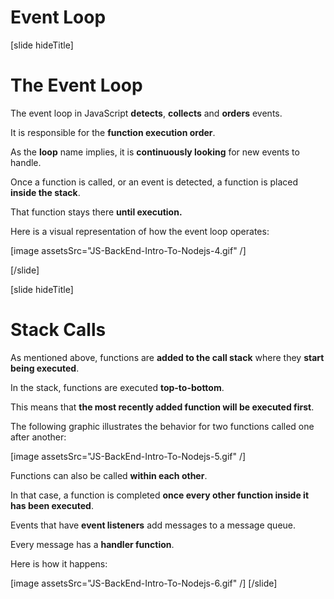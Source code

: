 # Event Loop

[slide hideTitle]

# The Event Loop

The event loop in JavaScript **detects**, **collects** and **orders** events.

It is responsible for the **function execution order**.

As the **loop** name implies, it is **continuously looking** for new events to handle.

Once a function is called, or an event is detected, a function is placed **inside the stack**.

That function stays there **until execution.**

Here is a visual representation of how the event loop operates:

[image assetsSrc="JS-BackEnd-Intro-To-Nodejs-4.gif" /]

[/slide]

[slide hideTitle]

# Stack Calls

As mentioned above, functions are **added to the call stack** where they **start being executed**.

In the stack, functions are executed **top-to-bottom**. 

This means that **the most recently added function will be executed first**.

The following graphic illustrates the behavior for two functions called one after another:

[image assetsSrc="JS-BackEnd-Intro-To-Nodejs-5.gif" /]

Functions can also be called **within each other**.

In that case, a function is completed **once every other function inside it has been executed**.

Events that have **event listeners** add messages to a message queue.

Every message has a **handler function**.

Here is how it happens:

[image assetsSrc="JS-BackEnd-Intro-To-Nodejs-6.gif" /]
[/slide]

